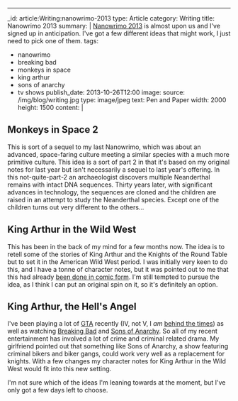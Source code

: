 ---
_id: article:Writing:nanowrimo-2013
type: Article
category: Writing
title: Nanowrimo 2013
summary: |
  [Nanowrimo 2013](http://nanowrimo.org/) is almost upon us and I've signed up in anticipation. I've got a few different ideas that might work, I just need to pick one of them.
tags: 
  - nanowrimo
  - breaking bad
  - monkeys in space
  - king arthur
  - sons of anarchy
  - tv shows
publish_date: 2013-10-26T12:00
image:
  source: /img/blog/writing.jpg
  type: image/jpeg
  text: Pen and Paper
  width: 2000
  height: 1500
content: |
  ## Monkeys in Space 2

  This is sort of a sequel to my last Nanowrimo, which was about an advanced, space-faring culture meeting a similar species with a much more primitive culture. This idea is a sort of part 2 in that it's based on my original notes for last year but isn't necessarily a sequel to last year's offering. In this not-quite-part-2 an archaeologist discovers multiple Neanderthal remains with intact DNA sequences. Thirty years later, with significant advances in technology, the sequences are cloned and the children are raised in an attempt to study the Neanderthal species. Except one of the children turns out very different to the others...

  ## King Arthur in the Wild West

  This has been in the back of my mind for a few months now. The idea is to retell some of the stories of King Arthur and the Knights of the Round Table but to set it in the American Wild West period. I was initially very keen to do this, and I have a tonne of character notes, but it was pointed out to me that this had already [been done in comic form][calibre]. I'm still tempted to pursue the idea, as I think I can put an original spin on it, so it's definitely an option.

  ## King Arthur, the Hell's Angel

  I've been playing a lot of [GTA][gta] recently (IV, not V, I *am* [behind the times][yellow]) as well as watching [Breaking Bad][breakingbad] and [Sons of Anarchy][soa]. So all of my recent entertainment has involved a lot of crime and criminal related drama. My girlfriend pointed out that something like Sons of Anarchy, a show featuring criminal bikers and biker gangs, could work very well as a replacement for knights. With a few changes my character notes for King Arthur in the Wild West would fit into this new setting.

  I'm not sure which of the ideas I'm leaning towards at the moment, but I've only got a few days left to choose.


  [calibre]: http://www.comicbookresources.com/?page=article&id=16290
  [yellow]: http://stoogoff.com/blog/article/yellow-is-the-colour-of-death
  [breakingbad]: http://www.imdb.com/title/tt0903747/
  [soa]: http://www.imdb.com/title/tt1124373/
  [gta]: http://www.rockstargames.com/grandtheftauto/
